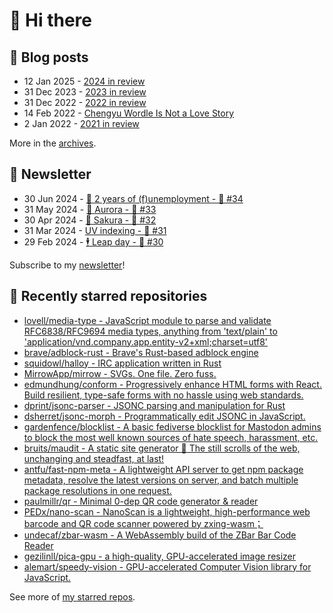 # 👋 Hi there

## 📝 Blog posts

<!-- feed start -->
- 12 Jan 2025 - [2024 in review](https://cheeaun.com/blog/2025/01/2024-in-review/)
- 31 Dec 2023 - [2023 in review](https://cheeaun.com/blog/2023/12/2023-in-review/)
- 31 Dec 2022 - [2022 in review](https://cheeaun.com/blog/2022/12/2022-in-review/)
- 14 Feb 2022 - [Chengyu Wordle Is Not a Love Story](https://cheeaun.com/blog/2022/02/chengyu-wordle-is-not-a-love-story/)
- 2 Jan 2022 - [2021 in review](https://cheeaun.com/blog/2022/01/2021-in-review/)
<!-- feed end -->

More in the [archives](https://cheeaun.com/blog/archives/).

## 📰 Newsletter

<!-- newsletter start -->
- 30 Jun 2024 - [🎂 2 years of (f)unemployment - 🥫 #34](https://cheeaun.substack.com/p/2-years-of-funemployment-34)
- 31 May 2024 - [🌌 Aurora - 🥫 #33](https://cheeaun.substack.com/p/aurora-33)
- 30 Apr 2024 - [🌸 Sakura - 🥫 #32](https://cheeaun.substack.com/p/sakura-32)
- 31 Mar 2024 - [UV indexing - 🥫 #31](https://cheeaun.substack.com/p/uv-indexing-31)
- 29 Feb 2024 - [🕴️ Leap day - 🥫 #30](https://cheeaun.substack.com/p/leap-day-30)
<!-- newsletter end -->

Subscribe to my [newsletter](https://cheeaun.substack.com/)!

## 🌟 Recently starred repositories

<!-- starred repos start -->
- [lovell/media-type - JavaScript module to parse and validate RFC6838/RFC9694 media types, anything from 'text/plain' to 'application/vnd.company.app.entity-v2+xml;charset=utf8'](https://github.com/lovell/media-type)
- [brave/adblock-rust - Brave's Rust-based adblock engine](https://github.com/brave/adblock-rust)
- [squidowl/halloy - IRC application written in Rust](https://github.com/squidowl/halloy)
- [MirrowApp/mirrow - SVGs. One file. Zero fuss. ](https://github.com/MirrowApp/mirrow)
- [edmundhung/conform - Progressively enhance HTML forms with React. Build resilient, type-safe forms with no hassle using web standards.](https://github.com/edmundhung/conform)
- [dprint/jsonc-parser - JSONC parsing and manipulation for Rust](https://github.com/dprint/jsonc-parser)
- [dsherret/jsonc-morph - Programmatically edit JSONC in JavaScript.](https://github.com/dsherret/jsonc-morph)
- [gardenfence/blocklist - A basic fediverse blocklist for Mastodon admins to block the most well known sources of hate speech, harassment, etc.](https://github.com/gardenfence/blocklist)
- [bruits/maudit - A static site generator 👑 The still scrolls of the web, unchanging and steadfast, at last!](https://github.com/bruits/maudit)
- [antfu/fast-npm-meta - A lightweight API server to get npm package metadata, resolve the latest versions on server, and batch multiple package resolutions in one request.](https://github.com/antfu/fast-npm-meta)
- [paulmillr/qr - Minimal 0-dep QR code generator & reader](https://github.com/paulmillr/qr)
- [PEDx/nano-scan - NanoScan is a lightweight, high-performance web barcode and QR code scanner powered by zxing-wasm；](https://github.com/PEDx/nano-scan)
- [undecaf/zbar-wasm - A WebAssembly build of the ZBar Bar Code Reader](https://github.com/undecaf/zbar-wasm)
- [gezilinll/pica-gpu -  a high-quality, GPU-accelerated image resizer](https://github.com/gezilinll/pica-gpu)
- [alemart/speedy-vision - GPU-accelerated Computer Vision library for JavaScript.](https://github.com/alemart/speedy-vision)
<!-- starred repos end -->

See more of [my starred repos](https://github.com/stars/cheeaun/).
